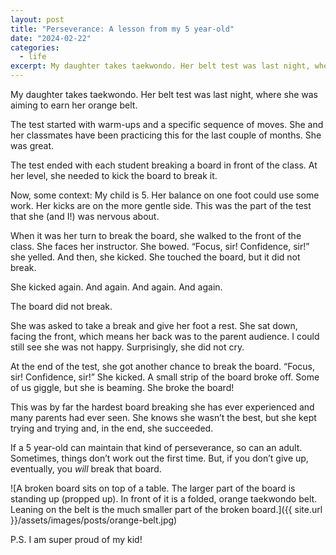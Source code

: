 ```yaml
---
layout: post
title: "Perseverance: A lesson from my 5 year-old"
date: "2024-02-22"
categories:
  - life
excerpt: My daughter takes taekwondo. Her belt test was last night, where she was aiming to earn her orange belt, and it was quite the journey.
---
```


My daughter takes taekwondo. Her belt test was last night, where she was aiming to earn her orange belt.

The test started with warm-ups and a specific sequence of moves. She and her classmates have been practicing this for the last couple of months. She was great.

The test ended with each student breaking a board in front of the class. At her level, she needed to kick the board to break it.

Now, some context: My child is 5. Her balance on one foot could use some work. Her kicks are on the more gentle side. This was the part of the test that she (and I!) was nervous about.

When it was her turn to break the board, she walked to the front of the class. She faces her instructor. She bowed. “Focus, sir! Confidence, sir!” she yelled. And then, she kicked. She touched the board, but it did not break.

She kicked again. And again. And again. And again.

The board did not break.

She was asked to take a break and give her foot a rest. She sat down, facing the front, which means her back was to the parent audience. I could still see she was not happy. Surprisingly, she did not cry.

At the end of the test, she got another chance to break the board. “Focus, sir! Confidence, sir!” She kicked. A small strip of the board broke off. Some of us giggle, but she is beaming. She broke the board!

This was by far the hardest board breaking she has ever experienced and many parents had ever seen. She knows she wasn’t the best, but she kept trying and trying and, in the end, she succeeded.

If a 5 year-old can maintain that kind of perseverance, so can an adult. Sometimes, things don’t work out the first time. But, if you don’t give up, eventually, you *will* break that board.

![A broken board sits on top of a table. The larger part of the board is standing up (propped up). In front of it is a folded, orange taekwondo belt. Leaning on the belt is the much smaller part of the broken board.]({{ site.url }}/assets/images/posts/orange-belt.jpg)

P.S. I am super proud of my kid!
